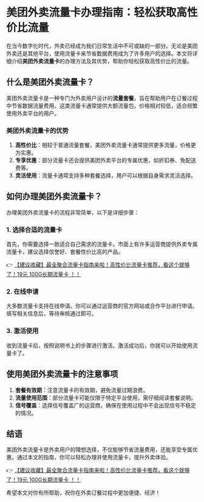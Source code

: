 # 美团外卖流量卡办理指南：轻松获取高性价比流量

在当今数字化时代，外卖已经成为我们日常生活中不可或缺的一部分。无论是美团外卖还是其他平台，使用流量卡来节省数据费用成为了许多用户的选择。本文将详细介绍**美团外卖流量卡**的办理方法及其优势，帮助你轻松获取高性价比的流量。

## 什么是美团外卖流量卡？

美团外卖流量卡是一种专门为外卖用户设计的**流量套餐**，旨在帮助用户在订餐过程中节省数据流量费用。这类流量卡通常提供大额流量包，价格相对较低，适合频繁使用外卖平台的用户。

### 美团外卖流量卡的优势

1. **高性价比**：相较于普通流量套餐，美团外卖流量卡通常提供更多流量，价格更为实惠。
2. **专享优惠**：部分流量卡还会提供美团外卖平台的专属优惠，如折扣券、免配送费等。
3. **灵活使用**：流量卡通常支持多种套餐选择，用户可以根据自身需求灵活选择。

## 如何办理美团外卖流量卡？

办理美团外卖流量卡的流程非常简单，以下是详细步骤：

### 1. 选择合适的流量卡

首先，你需要选择一款适合自己需求的流量卡。市面上有许多运营商提供外卖专属流量卡，建议选择信誉好、套餐性价比高的产品。

👉 [【建议收藏】最全聚合流量卡指南来啦！高性价比流量卡推荐，看这个就够了！19元 100G长期流量卡 ！！](https://bit.ly/Liuliangka)

### 2. 在线申请

大多数流量卡支持在线申请。你可以通过运营商的官方网站或合作平台进行申请。填写相关信息后，等待审核通过即可。

### 3. 激活使用

收到流量卡后，按照说明书上的步骤进行激活。激活成功后，你就可以开始使用流量卡了。

## 使用美团外卖流量卡的注意事项

1. **套餐有效期**：注意流量卡的有效期，避免流量过期浪费。
2. **流量使用范围**：部分流量卡可能仅限于特定平台使用，需仔细阅读套餐说明。
3. **信号覆盖**：选择信号覆盖广的运营商，确保在使用过程中不会出现信号不稳定的情况。

## 结语

美团外卖流量卡是外卖用户的理想选择，不仅能够节省流量费用，还能享受专属优惠。通过本文的指南，你可以轻松办理并使用流量卡，提升外卖体验。

👉 [【建议收藏】最全聚合流量卡指南来啦！高性价比流量卡推荐，看这个就够了！19元 100G长期流量卡 ！！](https://bit.ly/Liuliangka)

希望本文对你有所帮助，祝你在外卖订餐过程中更加便捷、经济！